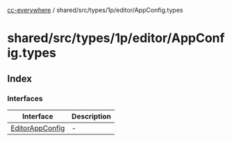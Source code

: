 [cc-everywhere](../../../../../../index.md) / shared/src/types/1p/editor/AppConfig.types

# shared/src/types/1p/editor/AppConfig.types

## Index

### Interfaces

| Interface | Description |
| ------ | ------ |
| [EditorAppConfig](interfaces/EditorAppConfig.md) | - |
